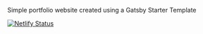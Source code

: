 Simple portfolio website created using a Gatsby Starter Template

[![Netlify Status](https://api.netlify.com/api/v1/badges/9f354b4d-a0fa-4fac-a03c-6616b60db2b1/deploy-status)](https://app.netlify.com/sites/mcguigan-portfolio/deploys)